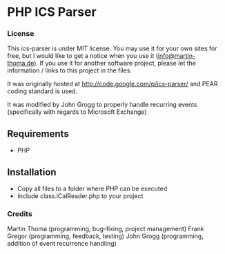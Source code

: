 # PHP ICS Parser

### License
This ics-parser is under MIT license. You may use it for your own sites for free, but I would like to get a notice when you use it (info@martin-thoma.de). If you use it for another software project, please let the information / links to this project in the files.

It was originally hosted at http://code.google.com/p/ics-parser/ and PEAR coding standard is used.

It was modified by John Grogg to properly handle recurring events (specifically with regards to Microsoft Exchange)

## Requirements
  * PHP

## Installation
  * Copy all files to a folder where PHP can be executed
  * Include class.iCalReader.php to your project

### Credits
  Martin Thoma (programming, bug-fixing, project management)
  Frank Gregor (programming, feedback, testing)
  John Grogg (programming, addition of event recurrence handling)